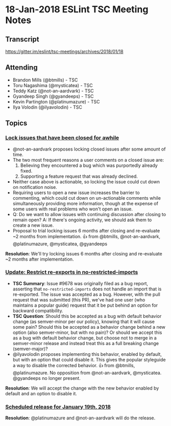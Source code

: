 # 18-Jan-2018 ESLint TSC Meeting Notes

## Transcript

https://gitter.im/eslint/tsc-meetings/archives/2018/01/18

## Attending

* Brandon Mills (@btmills) - TSC
* Toru Nagashima (@mysticatea) - TSC
* Teddy Katz (@not-an-aardvark) - TSC
* Gyandeep Singh (@gyandeeps) - TSC
* Kevin Partington (@platinumazure) - TSC
* Ilya Volodin (@ilyavolodin) - TSC

## Topics

### [Lock issues that have been closed for awhile](https://github.com/eslint/eslint/issues/9837)

* @not-an-aardvark proposes locking closed issues after some amount of time.
* The two most frequent reasons a user comments on a closed issue are:
    1. Believing they encountered a bug which was purportedly already fixed.
    1. Supporting a feature request that was already declined.
* Neither case above is actionable, so locking the issue could cut down on notification noise.
* Requiring users to open a new issue increases the barrier to commenting, which could cut down on un-actionable comments while simultaneously providing more information, though at the expense of some users with real problems who won't open an issue.
* Q: Do we want to allow issues with continuing discussion after closing to remain open? A: If there's ongoing activity, we should ask them to create a new issue.
* Proposal to trial locking issues 6 months after closing and re-evaluate ~2 months from implementation. :+1: from @btmills, @not-an-aardvark, @platinumazure, @mysticatea, @gyandeeps

**Resolution**: We'll try locking issues 6 months after closing and re-evaluate ~2 months after implementation.

### [Update: Restrict re-exports in no-restricted-imports](https://github.com/eslint/eslint/pull/9823)

* **TSC Summary**: Issue #9678 was originally filed as a bug report, asserting that `no-restricted-imports` does not handle an import that is re-exported. The issue was accepted as a bug. However, with the pull request that was submitted (this PR), we've had one user (who maintains a popular guide) request that it be put behind an option for backward compatibility.
* **TSC Question**: Should this be accepted as a bug with default behavior change (as semver-minor per our policy), knowing that it will cause some pain? Should this be accepted as a behavior change behind a new option (also semver-minor, but with no pain)? Or should we accept this as a bug with default behavior change, but choose not to merge in a semver-minor release and instead treat this as a full breaking change (semver-major)?
* @ilyavolodin proposes implementing this behavior, enabled by default, but with an option that could disable it. This gives the popular styleguide a way to disable the corrected behavior. :+1: from @btmills, @platinumazure. No opposition from @not-an-aardvark, @mysticatea. @gyandeeps no longer present.

**Resolution**: We will accept the change with the new behavior enabled by default and an option to disable it.

### [Scheduled release for January 19th, 2018](https://github.com/eslint/eslint/issues/9828)

**Resolution**: @platinumazure and @not-an-aardvark will do the release.

